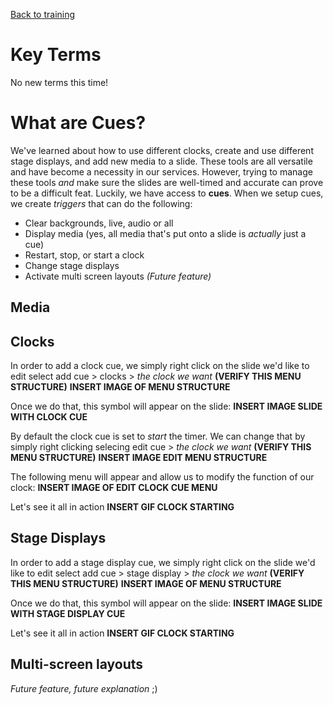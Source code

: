 <!-- TITLE: 206 - Cues -->
<!-- SUBTITLE: This is where it all comes together. One last click (after some setup) -->

[Back to training](/media/training)
# Key Terms
No new terms this time!

# What are Cues?
We've learned about how to use different clocks, create and use different stage displays, and add new media to a slide. These tools are all versatile and have become a necessity in our services. However, trying to manage these tools _and_ make sure the slides are well-timed and accurate can prove to be a difficult feat. Luckily, we have access to **cues**. When we setup cues, we create _triggers_ that can do the following:  
* Clear backgrounds, live, audio or all
* Display media (yes, all media that's put onto a slide is _actually_ just a cue)
* Restart, stop, or start a clock
* Change stage displays
* Activate multi screen layouts *(Future feature)*

## Media
## Clocks
In order to add a clock cue, we simply right click on the slide we'd like to edit select add cue > clocks > _the clock we want_ **(VERIFY THIS MENU STRUCTURE)**
**INSERT IMAGE OF MENU STRUCTURE**

Once we do that, this symbol will appear on the slide:
**INSERT IMAGE SLIDE WITH CLOCK CUE**

By default the clock cue is set to _start_ the timer. We can change that by simply right clicking selecing edit cue > _the clock we want_ **(VERIFY THIS MENU STRUCTURE)**
**INSERT IMAGE EDIT MENU STRUCTURE**

The following menu will appear and allow us to modify the function of our clock:
**INSERT IMAGE OF EDIT CLOCK CUE MENU**

Let's see it all in action
**INSERT GIF CLOCK STARTING**
## Stage Displays
In order to add a stage display cue, we simply right click on the slide we'd like to edit select add cue > stage display > _the clock we want_ **(VERIFY THIS MENU STRUCTURE)**
**INSERT IMAGE OF MENU STRUCTURE**

Once we do that, this symbol will appear on the slide:
**INSERT IMAGE SLIDE WITH STAGE DISPLAY CUE**

Let's see it all in action
**INSERT GIF CLOCK STARTING**
## Multi-screen layouts
*Future feature, future explanation* ;)